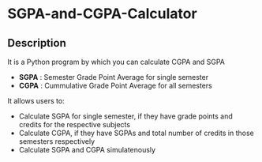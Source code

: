 # SGPA-and-CGPA-Calculator
## Description
It is a Python program by which you can calculate CGPA and SGPA
- **SGPA** : Semester Grade Point Average for single semester
- **CGPA** : Cummulative Grade Point Average for all semesters

It allows users to:
- Calculate SGPA for single semester, if they have grade points and credits for the respective subjects
- Calculate CGPA, if they have SGPAs and total number of credits in those semesters respectively
- Calculate SGPA and CGPA simulatenously
